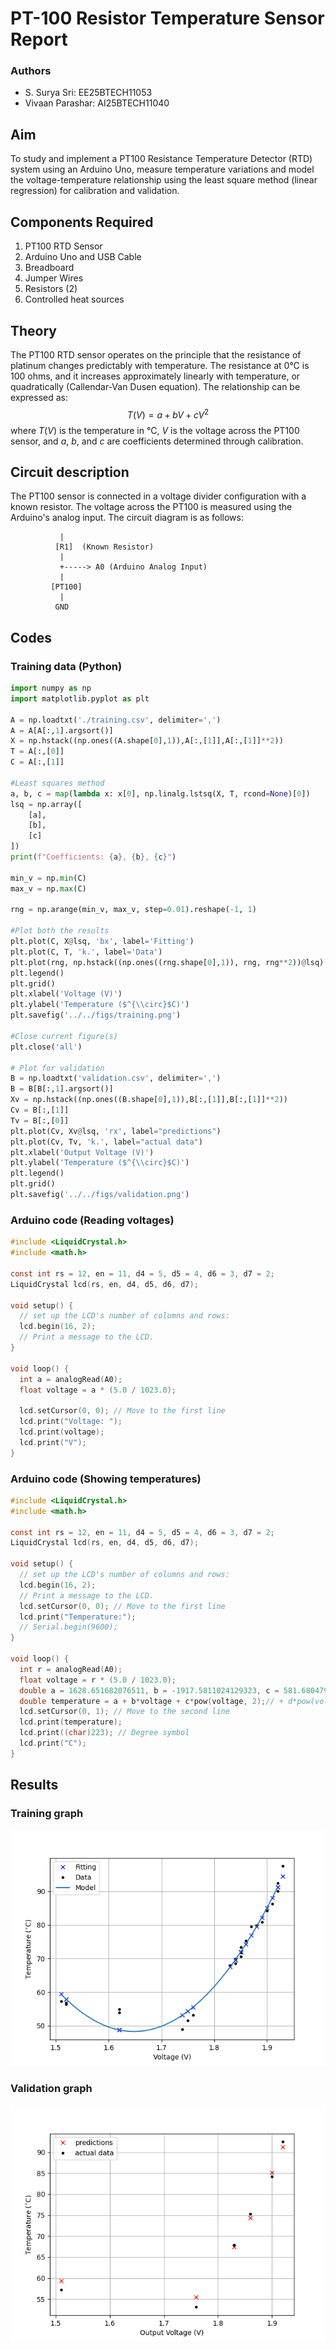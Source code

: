 # PT-100 Resistor Temperature Sensor Report
### Authors
- S. Surya Sri: EE25BTECH11053
- Vivaan Parashar: AI25BTECH11040


## Aim
To study and implement a PT100 Resistance Temperature Detector (RTD) system using an Arduino Uno, measure temperature variations and model the voltage-temperature relationship using the least square method (linear regression) for calibration and validation.

## Components Required
1. PT100 RTD Sensor
2. Arduino Uno and USB Cable
3. Breadboard
4. Jumper Wires
5. Resistors (2)
6. Controlled heat sources

## Theory
The PT100 RTD sensor operates on the principle that the resistance of platinum changes predictably with temperature. The resistance at 0°C is 100 ohms, and it increases approximately linearly with temperature, or quadratically (Callendar-Van Dusen equation). The relationship can be expressed as:
$$T(V) = a + bV + cV^2$$
where $T(V)$ is the temperature in °C, $V$ is the voltage across the PT100 sensor, and $a$, $b$, and $c$ are coefficients determined through calibration.

## Circuit description
The PT100 sensor is connected in a voltage divider configuration with a known resistor. The voltage across the PT100 is measured using the Arduino's analog input. The circuit diagram is as follows:

```          +5V
           |
          [R1]  (Known Resistor)
           |
           +-----> A0 (Arduino Analog Input)
           |
         [PT100]
           |
          GND
```

## Codes
### Training data (Python)
```python
import numpy as np
import matplotlib.pyplot as plt

A = np.loadtxt('./training.csv', delimiter=',')
A = A[A[:,1].argsort()]
X = np.hstack((np.ones((A.shape[0],1)),A[:,[1]],A[:,[1]]**2))
T = A[:,[0]]
C = A[:,[1]]

#Least squares method
a, b, c = map(lambda x: x[0], np.linalg.lstsq(X, T, rcond=None)[0])
lsq = np.array([
    [a],
    [b],
    [c]
])
print(f"Coefficients: {a}, {b}, {c}")

min_v = np.min(C)
max_v = np.max(C)

rng = np.arange(min_v, max_v, step=0.01).reshape(-1, 1)

#Plot both the results
plt.plot(C, X@lsq, 'bx', label='Fitting')
plt.plot(C, T, 'k.', label='Data')
plt.plot(rng, np.hstack((np.ones((rng.shape[0],1)), rng, rng**2))@lsq)
plt.legend()
plt.grid()
plt.xlabel('Voltage (V)')
plt.ylabel('Temperature ($^{\\circ}$C)')
plt.savefig('../../figs/training.png')

#Close current figure(s)
plt.close('all')

# Plot for validation
B = np.loadtxt('validation.csv', delimiter=',')
B = B[B[:,1].argsort()]
Xv = np.hstack((np.ones((B.shape[0],1)),B[:,[1]],B[:,[1]]**2))
Cv = B[:,[1]]
Tv = B[:,[0]]
plt.plot(Cv, Xv@lsq, 'rx', label="predictions")
plt.plot(Cv, Tv, 'k.', label="actual data")
plt.xlabel('Output Voltage (V)')
plt.ylabel('Temperature ($^{\\circ}$C)')
plt.legend()
plt.grid()
plt.savefig('../../figs/validation.png')
```

### Arduino code (Reading voltages)
```c
#include <LiquidCrystal.h>
#include <math.h>

const int rs = 12, en = 11, d4 = 5, d5 = 4, d6 = 3, d7 = 2;
LiquidCrystal lcd(rs, en, d4, d5, d6, d7);

void setup() {
  // set up the LCD's number of columns and rows:
  lcd.begin(16, 2);
  // Print a message to the LCD.
}

void loop() {
  int a = analogRead(A0);
  float voltage = a * (5.0 / 1023.0);

  lcd.setCursor(0, 0); // Move to the first line
  lcd.print("Voltage: ");
  lcd.print(voltage);
  lcd.print("V");
}
```

### Arduino code (Showing temperatures)
```c
#include <LiquidCrystal.h>
#include <math.h>

const int rs = 12, en = 11, d4 = 5, d5 = 4, d6 = 3, d7 = 2;
LiquidCrystal lcd(rs, en, d4, d5, d6, d7);

void setup() {
  // set up the LCD's number of columns and rows:
  lcd.begin(16, 2);
  // Print a message to the LCD.
  lcd.setCursor(0, 0); // Move to the first line
  lcd.print("Temperature:");
  // Serial.begin(9600);
}

void loop() {
  int r = analogRead(A0);
  float voltage = r * (5.0 / 1023.0);
  double a = 1628.651682076511, b = -1917.5811024129323, c = 581.6804791446455, d = 1, e = 1, f = 1; // Coefficients for calibration curve
  double temperature = a + b*voltage + c*pow(voltage, 2);// + d*pow(voltage, 3) + e*pow(voltage, 4) + f*pow(voltage, 5); // Convert voltage to temperature
  lcd.setCursor(0, 1); // Move to the second line
  lcd.print(temperature);
  lcd.print((char)223); // Degree symbol
  lcd.print("C");
}
```

## Results
### Training graph
![Training Graph](../figs/training.png)
### Validation graph
![Validation Graph](../figs/validation.png)
